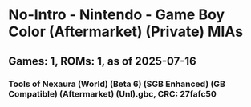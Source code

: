 # No-Intro - Nintendo - Game Boy Color (Aftermarket) (Private) MIAs
## Games: 1, ROMs: 1, as of 2025-07-16

### Tools of Nexaura (World) (Beta 6) (SGB Enhanced) (GB Compatible) (Aftermarket) (Unl).gbc, CRC: 27fafc50
